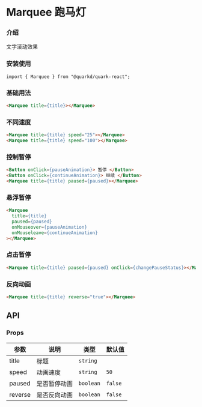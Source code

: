 # Marquee 跑马灯

### 介绍

文字滚动效果

### 安装使用

```tsx
import { Marquee } from "@quarkd/quark-react";
```

### 基础用法

```html
<Marquee title={title}></Marquee>
```

### 不同速度

```html
<Marquee title={title} speed="25"></Marquee>
<Marquee title={title} speed="100"></Marquee>
```

### 控制暂停

```html
<Button onClick={pauseAnimation}> 暂停 </Button>
<Button onClick={continueAnimation}> 继续 </Button>
<Marquee title={title} paused={paused}></Marquee>
```

### 悬浮暂停

```html
<Marquee
  title={title}
  paused={paused}
  onMouseover={pauseAnimation}
  onMouseleave={continueAnimation}
></Marquee>
```

### 点击暂停

```html
<Marquee title={title} paused={paused} onClick={changePauseStatus}></Marquee>
```

### 反向动画

```html
<Marquee title={title} reverse="true"></Marquee>
```

## API

### Props

| 参数    | 说明         | 类型      | 默认值  |
| ------- | ------------ | --------- | ------- |
| title   | 标题         | `string`  |
| speed   | 动画速度     | `string`  | `50`    |
| paused  | 是否暂停动画 | `boolean` | `false` |
| reverse | 是否反向动画 | `boolean` | `false` |

